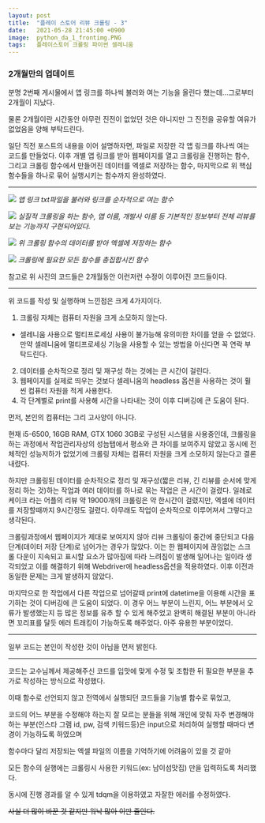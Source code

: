 ```yaml
---
layout: post
title:  "플레이 스토어 리뷰 크롤링 - 3"
date:   2021-05-28 21:45:00 +0900
image:  python_da_1_frontimg.PNG
tags:   플레이스토어 크롤링 파이썬 셀레니움
---
```


### 2개월만의 업데이트

분명 2번째 게시물에서 앱 링크를 하나씩 불러와 여는 기능을 올린다 했는데...그로부터 2개월이 지났다.

물론 2개월이란 시간동안 아무런 진전이 없었던 것은 아니지만 그 진전을 공유할 여유가 없었음을 양해 부탁드린다.

일단 직전 포스트의 내용을 이어 설명하자면, 파일로 저장한 각 앱 링크를 하나씩 여는 코드를 만들었다. 이후 개별 앱 링크를 받아 웹페이지를 열고 크롤링을 진행하는 함수, 그리고 크롤링 함수에서 만들어진 데이터를 엑셀로 저장하는 함수, 마지막으로 위 핵심 함수들을 하나로 묶어 실행시키는 함수까지 완성하였다.

***

![]({{site.baseurl}}/images/python_da_3_img1.PNG)
*앱 링크 txt파일을 불러와 링크를 순차적으로 여는 함수*

![]({{site.baseurl}}/images/python_da_img1.PNG)
*실질적 크롤링을 하는 함수, 앱 이름, 개발사 이름 등 기본적인 정보부터 전체 리뷰를 보는 기능까지 구현되어있다.*

![]({{site.baseurl}}/images/python_da_img1.PNG)
*위 크롤링 함수의 데이터를 받아 엑셀에 저장하는 함수*

![]({{site.baseurl}}/images/python_da_img6.PNG)
*크롤링에 필요한 모든 함수를 총집합시킨 함수*

참고로 위 사진의 코드들은 2개월동안 이런저런 수정이 이루어진 코드들이다.

***

위 코드를 작성 및 실행하며 느낀점은 크게 4가지이다.

1. 크롤링 자체는 컴퓨터 자원을 크게 소모하지 않는다.
  - 셀레니움 사용으로 멀티프로세싱 사용이 불가능해 유의미한 차이를 얻을 수 없었다. 만약 셀레니움에 멀티프로세싱 기능을 사용할 수 있는 방법을 아신다면 꼭 연락 부탁드린다.
2. 데이터를 순차적으로 정리 및 재구성 하는 것에는 큰 시간이 걸린다.
3. 웹페이지를 실제로 띄우는 것보다 셀레니움의 headless 옵션을 사용하는 것이 훨씬 컴퓨터 자원을 적게 사용한다.
4. 각 단계별로 print를 사용해 시간을 나타내는 것이 이후 디버깅에 큰 도움이 된다.

먼저, 본인의 컴퓨터는 그리 고사양이 아니다. 

현재 i5-6500, 16GB RAM, GTX 1060 3GB로 구성된 시스템을 사용중인데, 크롤링을 하는 과정에서 작업관리자상의 성늠탭에서 평소와 큰 차이를 보여주지 않았고 동시에 전체적인 성능저하가 없었기에 크롤링 자체는 컴퓨터 자원을 크게 소모하지 않는다고 결론내렸다.

하지만 크롤링된 데이터를 순차적으로 정리 및 재구성(짧은 리뷰, 긴 리뷰를 순서에 맞게 정리 하는 것)하는 작업과 여러 데이터를 하나로 묶는 작업은 큰 시간이 걸렸다. 일례로 케이크 라는 어플의 리뷰 약 19000개의 크롤링은 약 한시간이 걸렸지만, 엑셀에 데이터를 저장할때까지 9시간정도 걸렸다. 아무래도 작업이 순차적으로 이루어져서 그렇다고 생각된다.

크롤링과정에서 웹페이지가 제대로 보여지지 않아 리뷰 크롤링이 중간에 중단되고 다음 단계(데이터 저장 단계)로 넘어가는 경우가 많았다. 이는 한 웹페이지에 끊임없는 스크롤 다운이 지속되고 표시할 요소가 많아짐에 따라 느려짐이 발생해 일어나는 일이라 생각되었고 이를 해결하기 위해 Webdriver에 headless옵션을 적용하였다. 이후 이전과 동일한 문제는 크게 발생하지 않았다.

마지막으로 한 작업에서 다른 작업으로 넘어갈때 print에 datetime을 이용해 시간을 표기하는 것이 디버깅에 큰 도움이 되었다. 이 경우 어느 부분이 느린지, 어느 부분에서 오류가 발생했는지 등 많은 정보를 유추 할 수 있게 해주었고 완벽히 해결된 부분이 아니라면 꼬리표를 달듯 에러 트래킹이 가능하도록 해주었다. 아주 유용한 부분이었다.



*** 

일부 코드는 본인이 작성한 것이 아님을 먼저 밝힌다.

***

코드는 교수님께서 제공해주신 코드를 입맛에 맞게 수정 및 조합한 뒤 필요한 부분을 추가로 작성하는 방식으로 작성했다.

이때 함수로 선언되지 않고 전역에서 실행되던 코드들을 기능별 함수로 묶었고, 

코드의 어느 부분을 수정해야 하는지 잘 모르는 분들을 위해 개인에 맞춰 자주 변경해야 하는 부분(인스타 그램 id, pw, 검색 키워드등)은 input으로 처리하여 실행할 때마다 변경이 가능하도록 하였으며

함수마다 달리 저장되는 엑셀 파일의 이름을 기억하기에 어려움이 있을 것 같아

모든 함수의 실행에는 크롤링시 사용한 키워드(ex: 남이섬맛집) 만을 입력하도록 처리했다.

동시에 진행 경과를 알 수 있게 tdqm을 이용하였고 자잘한 에러를 수정하였다.

~~사실 더 많이 바꾼 것 같지만 워낙 많아 이만 줄인다.~~
